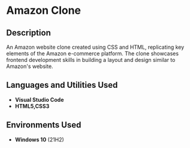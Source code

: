 <h1>Amazon Clone</h1>



<h2>Description</h2>
An Amazon website clone created using CSS and HTML, replicating key elements of the Amazon e-commerce platform. The clone showcases frontend development skills in building a layout and design similar to Amazon's website.
<br />


<h2>Languages and Utilities Used</h2>

- <b>Visual Studio Code</b> 
- <b>HTML5,CSS3</b>

<h2>Environments Used </h2>

- <b>Windows 10</b> (21H2)



